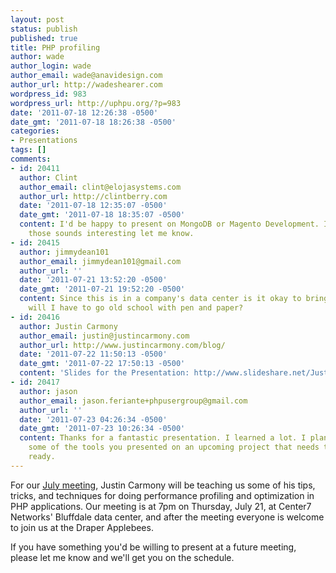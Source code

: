 ```yaml
---
layout: post
status: publish
published: true
title: PHP profiling
author: wade
author_login: wade
author_email: wade@anavidesign.com
author_url: http://wadeshearer.com
wordpress_id: 983
wordpress_url: http://uphpu.org/?p=983
date: '2011-07-18 12:26:38 -0500'
date_gmt: '2011-07-18 18:26:38 -0500'
categories:
- Presentations
tags: []
comments:
- id: 20411
  author: Clint
  author_email: clint@elojasystems.com
  author_url: http://clintberry.com
  date: '2011-07-18 12:35:07 -0500'
  date_gmt: '2011-07-18 18:35:07 -0500'
  content: I'd be happy to present on MongoDB or Magento Development. If either of
    those sounds interesting let me know.
- id: 20415
  author: jimmydean101
  author_email: jimmydean101@gmail.com
  author_url: ''
  date: '2011-07-21 13:52:20 -0500'
  date_gmt: '2011-07-21 19:52:20 -0500'
  content: Since this is in a company's data center is it okay to bring a laptop or
    will I have to go old school with pen and paper?
- id: 20416
  author: Justin Carmony
  author_email: justin@justincarmony.com
  author_url: http://www.justincarmony.com/blog/
  date: '2011-07-22 11:50:13 -0500'
  date_gmt: '2011-07-22 17:50:13 -0500'
  content: 'Slides for the Presentation: http://www.slideshare.net/JustinCarmony/profiling-php-applications'
- id: 20417
  author: jason
  author_email: jason.feriante+phpusergroup@gmail.com
  author_url: ''
  date: '2011-07-23 04:26:34 -0500'
  date_gmt: '2011-07-23 10:26:34 -0500'
  content: Thanks for a fantastic presentation. I learned a lot. I plan to start using
    some of the tools you presented on an upcoming project that needs to be enterprise
    ready.
---
```

<p>For our <a href="/events">July meeting</a>, Justin Carmony will be teaching us some of his tips, tricks, and techniques for doing performance profiling and optimization in PHP applications. Our meeting is at 7pm on Thursday, July 21, at Center7 Networks' Bluffdale data center, and after the meeting everyone is welcome to join us at the Draper Applebees.</p>
<p>If you have something you'd be willing to present at a future meeting, please let me know and we'll get you on the schedule.</p>
